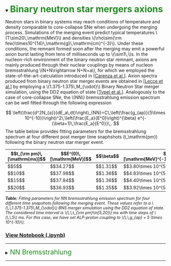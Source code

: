 <details open id="BNSM-axions">
<summary><span style="font-size:2em;font-weight:bold;color:#228B22;">Binary neutron star mergers axions</span></summary>

<p>
Neutron stars in binary systems may reach conditions of temperature and density comparable to core-collapse SNe when undergoing the merging process. Simulations of the merging event predict typical temperatures \(T\sim20\,\mathrm{MeV}\) and densities \(\rho\sim{\rm few}\times10^{14}\,\mathrm{g}\,\mathrm{cm}^{-3}\). Under these conditions, the remnant formed soon after the merging may emit a powerful axion burst lasting from tens of milliseconds up to \(\sim1\,\)s. In the nucleon-rich environment of the binary neutron star remnant, axions are mainly produced through their nuclear couplings by means of nucleon bremsstrahlung \(N+N\rightarrow N+N+a\), for which we employed the state-of-the-art-calculation introduced in [<a href="https://iopscience.iop.org/article/10.1088/1475-7516/2019/10/016">Carenza et al.</a>]. Axion spectra produced from binary neutron star merger events are obtained in [<a href="https://journals.aps.org/prd/abstract/10.1103/krf3-lm4s">Lecce et al.</a>] by employing a \(1.375-1.375\,M_{\odot}\) Binary Neutron Star merger simulation, using the DD2 equation of state [<a href="https://journals.aps.org/prc/abstract/10.1103/PhysRevC.81.015803">Typel et al.</a>]. Analogously to the case of core-collapse SNe, the \(NN\) bremsstrahlung emission spectrum can be well fitted through the following expression
</p>

$$
\left(\frac{d^2N_{a}}{dE_a\,dt}\right)_{NN}=C\,\left(\frac{g_{ap}}{5\times 10^{-10}}\right)^2\,\left(\frac{E_a}{E^0}\right)^{\beta} e^{-(\beta+1)\,\frac{E_a}{E^0}}\,.
$$
The table below provides fitting parameters for the bremsstrahlung spectrum at four different post merger time snaphshots \(t_\mathrm{pm}\) following the binary neutron star merger event.

<table>
  <thead>
    <tr>
      <th>$$t_{\rm pm}\,[\mathrm{ms}]$$</th>
      <th>$$E^{0}\,[\mathrm{MeV}]$$</th>
      <th>$$\beta$$</th>
      <th>$$C\,[\mathrm{MeV}^{-1}\,\mathrm{s}^{-1}]$$</th>
    </tr>
  </thead>
  <tbody>
    <tr>
      <td>$$5$$</td>
      <td>$$34.27$$</td>
      <td>$$1.31$$</td>
      <td>$$3.80\times 10^{53}$$</td>
    </tr>
    <tr>
      <td>$$10$$</td>
      <td>$$37.98$$</td>
      <td>$$1.36$$</td>
      <td>$$4.83\times 10^{53}$$</td>
    </tr>
    <tr>
      <td>$$15$$</td>
      <td>$$37.84$$</td>
      <td>$$1.36$$</td>
      <td>$$4.40\times 10^{53}$$</td>
    </tr>
    <tr>
      <td>$$20$$</td>
      <td>$$36.93$$</td>
      <td>$$1.35$$</td>
      <td>$$3.92\times 10^{53}$$</td>
    </tr>
  </tbody>
</table>

<p style="font-style: italic; font-size: 0.9em; margin-top: 0.5em;">
  <strong>Table:</strong> Fitting parameters for NN bremsstrahlung emission spectrum for four different time snapshots following the merging event. These values refer to a \(\,\,1.375-1.375\,M_{\odot}\) BNS merger simulation using the DD2 equation of state. The considered time interval is \(\,\,t_{\rm pm}\in[5,20]\) ms with time steps of  \(\,\,5\) ms. For this case, we have set ALP-proton coupling to \(\,\,g_{ap} = 5 \times 10^{-10}\).
</p>

<h3>
    <a href="https://github.com/ggrillidc/AxionAstrophysicalFluxes/blob/main/notebooks/BinaryNeutronStarMergerAxions.ipynb" target="_blank" rel="noopener noreferrer">
      View Notebook (.ipynb)
    </a>
  </h3>

<hr>



<details  id="bnsm-brem">
<summary><span style="font-size:1.5em;color:#228B22;">NN Bremsstrahlung</span></summary>

<img align="right" width="500" src="plots/plots_png/NNBrehm_BNSM_flux_plot.png">


<h3>&nbsp;</h3>
\(g_{a p}=10^{-10}\)

<p>
  Plot (
  <a href="https://github.com/ggrillidc/AxionAstrophysicalFluxes/raw/main/plots/NNBrehm_BNSM_flux_plot.pdf" target="_blank" rel="noopener noreferrer">pdf</a>,
  <a href="https://github.com/ggrillidc/AxionAstrophysicalFluxes/raw/main/plots/plots_png/NNBrehm_BNSM_flux_plot.png" target="_blank" rel="noopener noreferrer">png</a>
  )
</p>

<h3>&nbsp;</h3>
<h3>&nbsp;</h3>
<h3>&nbsp;</h3>


</details>
<hr>






</details>
<div class="green-line"></div>